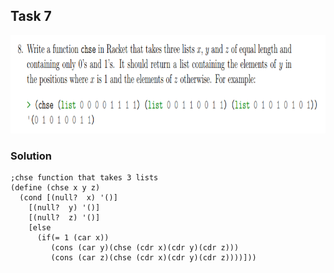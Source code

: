 ## Task 7

<p><img src="https://github.com/DarrenFitz/TheoryOfAlgorithms/blob/master/Resources/8.PNG" width="854" height="157"></p>


### Solution
```Racket
;chse function that takes 3 lists
(define (chse x y z)
  (cond [(null?  x) '()]
    [(null?  y) '()]
    [(null?  z) '()]
    [else
      (if(= 1 (car x))
         (cons (car y)(chse (cdr x)(cdr y)(cdr z))) 
         (cons (car z)(chse (cdr x)(cdr y)(cdr z))))])) 

```

